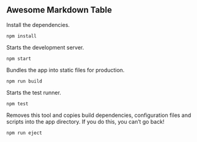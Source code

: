 ## Awesome Markdown Table

Install the dependencies.

```
npm install
```

Starts the development server.

```
npm start
```

Bundles the app into static files for production.

```
npm run build
```

Starts the test runner.

```
npm test
```

Removes this tool and copies build dependencies, configuration files and scripts into the app directory. If you do this, you can’t go back!

```
npm run eject
```
